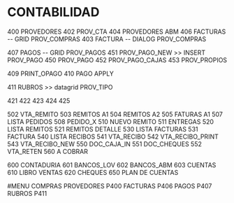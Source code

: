 # CONTABILIDAD

400 PROVEDORES 
    402 PROV_CTA
    404 PROVEDORES ABM
406 FACTURAS     -- GRID PROV_COMPRAS
	403 FACTURA  -- DIALOG PROV_COMPRAS

407 PAGOS        -- GRID PROV_PAGOS 
	451 PROV_PAGO_NEW  >> INSERT PROV_PAGO 
    450 PROV_PAGO
		452 PROV_PAGO_CAJAS
		453 PROV_PROPIOS


409 PRINT_OPAGO
410 PAGO APPLY


411 RUBROS >> datagrid PROV_TIPO

421 422 423 424 425


502 VTA_REMITO
503 REMITOS A1
504 REMITOS A2
505 FATURAS A1
507 LISTA PEDIDOS
508 PEDIDO_X
510 NUEVO REMITO
511 ENTREGAS
520 LISTA REMITOS
521 REMITOS DETALLE
530 LISTA FACTURAS
531 FACTURA
540 LISTA RECIBOS
541 VTA_RECIBO
542 VTA_RECIBO_PRINT
543 VTA_RECIBO_NEW
550 DOC_CAJA_IN
551 DOC_CHEQUES
552 VTA_RETEN
560 A COBRAR

600 CONTADURIA
601 BANCOS_LOV
602 BANCOS_ABM
603 CUENTAS
610 LIBRO VENTAS
620 CHEQUES
650 PLAN DE CUENTAS 



#MENU COMPRAS
PROVEDORES  P400
FACTURAS    P406
PAGOS       P407   
RUBROS      P411 
